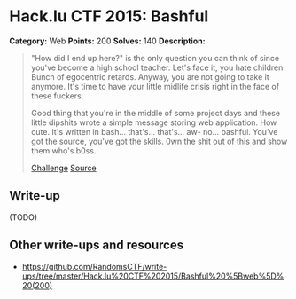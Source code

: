 # Hack.lu CTF 2015: Bashful

**Category:** Web
**Points:** 200
**Solves:** 140
**Description:**

> "How did I end up here?" is the only question you can think of since you've become a high school teacher. Let's face it, you hate children. Bunch of egocentric retards. Anyway, you are not going to take it anymore. It's time to have your little midlife crisis right in the face of these fuckers.
> 
> 
> Good thing that you're in the middle of some project days and these little dipshits wrote a simple message storing web application. How cute. It's written in bash... that's... that's... aw- no... bashful. You've got the source, you've got the skills. 0wn the shit out of this and show them who's b0ss.
> 
> 
> [Challenge](https://school.fluxfingers.net:1503/)
> [Source](bashful_a77db9359a404ec7443d6455152e54b6.tar.bz2)


## Write-up

(TODO)

## Other write-ups and resources

* <https://github.com/RandomsCTF/write-ups/tree/master/Hack.lu%20CTF%202015/Bashful%20%5Bweb%5D%20(200)>
